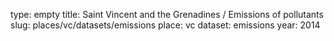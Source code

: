 type: empty
title: Saint Vincent and the Grenadines / Emissions of pollutants
slug: places/vc/datasets/emissions
place: vc
dataset: emissions
year: 2014
